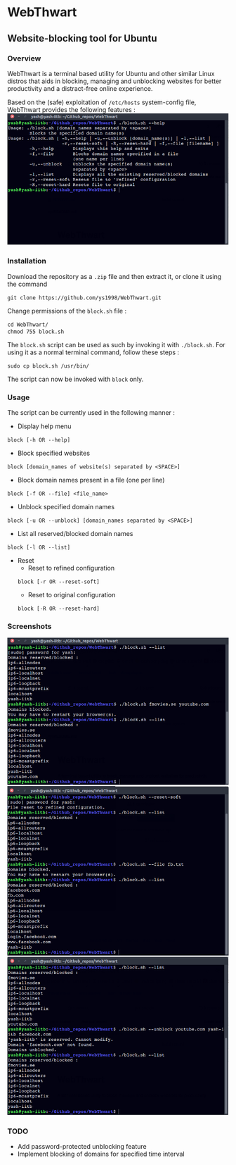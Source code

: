# WebThwart
## Website-blocking tool for Ubuntu
### Overview
WebThwart is a terminal based utility for Ubuntu and other similar Linux distros that aids in blocking, managing and unblocking websites for better productivity and a distract-free online experience.

Based on the (safe) exploitation of `/etc/hosts` system-config file, WebThwart provides the following features :
![help](images/help.png) 

### Installation
Download the repository as a `.zip` file and then extract it, or clone it using the command
``` 
git clone https://github.com/ys1998/WebThwart.git
```
Change permissions of the `block.sh` file :
```
cd WebThwart/
chmod 755 block.sh
```
The `block.sh` script can be used as such by invoking it with `./block.sh`. For using it as a normal terminal command, follow these steps :
```
sudo cp block.sh /usr/bin/
```
The script can now be invoked with `block` only.

### Usage
The script can be currently used in the following manner :
* Display help menu
``` 
block [-h OR --help]
```
* Block specified websites 
```
block [domain_names of website(s) separated by <SPACE>]
```
* Block domain names present in a file (one per line)
```
block [-f OR --file] <file_name>
```
* Unblock specified domain names
```
block [-u OR --unblock] [domain_names separated by <SPACE>]
```
* List all reserved/blocked domain names
```
block [-l OR --list]
```
* Reset 
	* Reset to refined configuration
	```
	block [-r OR --reset-soft]
	```
	* Reset to original configuration
	```
	block [-R OR --reset-hard]
	```
### Screenshots
![img1](images/ss1.png)
![img1](images/ss2.png)
![img1](images/ss3.png)
### TODO
* Add password-protected unblocking feature
* Implement blocking of domains for specified time interval


